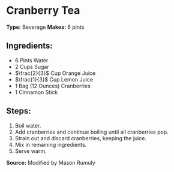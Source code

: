 # Cranberry Tea

**Type:** Beverage 
**Makes:** 6 pints

## Ingredients:
- 6 Pints Water
- 2 Cups Sugar
- $\frac{2}{3}$ Cup Orange Juice
- $\frac{1}{3}$ Cup Lemon Juice
- 1 Bag (12 Ounces) Cranberries
- 1 Cinnamon Stick

## Steps:
1. Boil water.
2. Add cranberries and continue boiling until all cranberries pop.
3. Strain out and discard cranberries, keeping the juice.
4. Mix in remaining ingredients.
5. Serve warm.

**Source:** Modified by Mason Rumuly